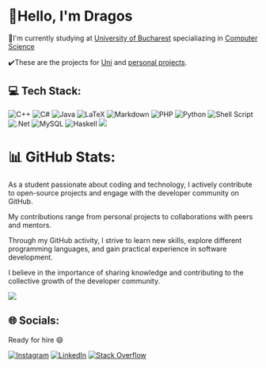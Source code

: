 # 👋Hello, I'm Dragos
📖I'm currently studying at [University of Bucharest](https://unibuc.ro) specialiazing in [Computer Science](https://fmi.unibuc.ro)

✔️These are the projects for [Uni](https://github.com/drasolo/Uni-projects) and [personal projects](https://github.com/drasolo/Personal-Projects).

## 💻 Tech Stack:
![C++](https://img.shields.io/badge/c++-%2300599C.svg?style=flat&logo=c%2B%2B&logoColor=white) ![C#](https://img.shields.io/badge/c%23-%23239120.svg?style=flat&logo=csharp&logoColor=white) ![Java](https://img.shields.io/badge/java-%23ED8B00.svg?style=flat&logo=openjdk&logoColor=white) ![LaTeX](https://img.shields.io/badge/latex-%23008080.svg?style=flat&logo=latex&logoColor=white) ![Markdown](https://img.shields.io/badge/markdown-%23000000.svg?style=flat&logo=markdown&logoColor=white) ![PHP](https://img.shields.io/badge/php-%23777BB4.svg?style=flat&logo=php&logoColor=white) ![Python](https://img.shields.io/badge/python-3670A0?style=flat&logo=python&logoColor=ffdd54) ![Shell Script](https://img.shields.io/badge/shell_script-%23121011.svg?style=flat&logo=gnu-bash&logoColor=white) ![.Net](https://img.shields.io/badge/.NET-5C2D91?style=flat&logo=.net&logoColor=white) ![MySQL](https://img.shields.io/badge/mysql-%2300000f.svg?style=flat&logo=mysql&logoColor=white) ![Haskell](https://img.shields.io/badge/Haskell-5e5086?style=flat&logo=haskell&logoColor=white)
![](https://github-readme-stats.vercel.app/api/top-langs/?username=drasolo&theme=graywhite&hide_border=false&include_all_commits=false&count_private=false&layout=compact)


# 📊 GitHub Stats:
As a student passionate about coding and technology, I actively contribute to open-source projects and engage with the developer community on GitHub.</br>

My contributions range from personal projects to collaborations with peers and mentors.</br>

Through my GitHub activity, I strive to learn new skills, explore different programming languages, and gain practical experience in software development.</br>

I believe in the importance of sharing knowledge and contributing to the collective growth of the developer community.</br>

![](https://github-readme-streak-stats.herokuapp.com/?user=drasolo&theme=graywhite&hide_border=false)<br/>

## 🌐 Socials:

Ready for hire 😄

[![Instagram](https://img.shields.io/badge/Instagram-%23E4405F.svg?logo=Instagram&logoColor=white)](https://instagram.com/dra_solo) [![LinkedIn](https://img.shields.io/badge/LinkedIn-%230077B5.svg?logo=linkedin&logoColor=white)](https://linkedin.com/in/dragos-solomon-46146b256) [![Stack Overflow](https://img.shields.io/badge/-Stackoverflow-FE7A16?logo=stack-overflow&logoColor=white)](https://stackoverflow.com/users/user:11072159) 

<!-- Proudly created with GPRM ( https://gprm.itsvg.in ) -->
